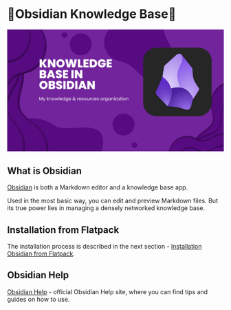 # 📖Obsidian Knowledge Base🔎

![Obsidian Cover](./Files/obsidian-cover.png)

## What is Obsidian
[Obsidian](https://obsidian.md/) is both a Markdown editor and a knowledge base app.

Used in the most basic way, you can edit and preview Markdown files. But its true power lies in managing a densely networked knowledge base.

## Installation from Flatpack
The installation process is described in the next section - [Installation Obsidian from Flatpack](./Linux/Installation%20Obsidian%20from%20Flatpack.md).

## Obsidian Help
[Obsidian Help](https://help.obsidian.md/Home) - official Obsidian Help site, where you can find tips and guides on how to use.

